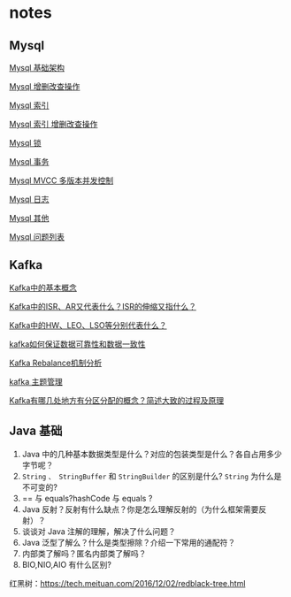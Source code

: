 # notes

## Mysql 

[Mysql 基础架构](./Mysql/mysql.md)

[Mysql 增删改查操作](./Mysql/mysql-index-operation.md.md)

[Mysql 索引](./Mysql/mysql-index.md)

[Mysql 索引 增删改查操作](./Mysql/mysql-index-operation.md)

[Mysql 锁](./Mysql/mysql-lock.md)

[Mysql 事务](./Mysql/mysql-trans.md)

[Mysql MVCC 多版本并发控制](./Mysql/mysql-mvcc.md)

[Mysql 日志](./Mysql/mysql-logs.md)

[Mysql 其他](./Mysql/other.md)

[Mysql 问题列表](./Mysql/questions.md)

## Kafka

[Kafka中的基本概念](https://gyl-coder.top/kafka/kafka-concept/)

[Kafka中的ISR、AR又代表什么？ISR的伸缩又指什么？](https://gyl-coder.top/kafka/kafka-concept/)

[Kafka中的HW、LEO、LSO等分别代表什么？](https://gyl-coder.top/kafka/kafka-concept/)

[kafka如何保证数据可靠性和数据一致性](https://gyl-coder.top/kafka/kafka-reliability/)

[Kafka Rebalance机制分析](https://gyl-coder.top/kafka/kafka-rebalance/)

[kafka 主题管理](https://gyl-coder.top/kafka/kafka-topic-manage/)

[Kafka有哪几处地方有分区分配的概念？简述大致的过程及原理](https://gyl-coder.top/kafka/kafka-partition-alocation/)

## Java 基础

1. Java 中的几种基本数据类型是什么？对应的包装类型是什么？各自占用多少字节呢？
2. `String` `、 StringBuffer` 和 `StringBuilder` 的区别是什么? `String` 为什么是不可变的?
3. == 与 equals?hashCode 与 equals ?
4. Java 反射？反射有什么缺点？你是怎么理解反射的（为什么框架需要反射）？
5. 谈谈对 Java 注解的理解，解决了什么问题？
6. Java 泛型了解么？什么是类型擦除？介绍一下常用的通配符？
7. 内部类了解吗？匿名内部类了解吗？
8. BIO,NIO,AIO 有什么区别?

红黑树：https://tech.meituan.com/2016/12/02/redblack-tree.html



